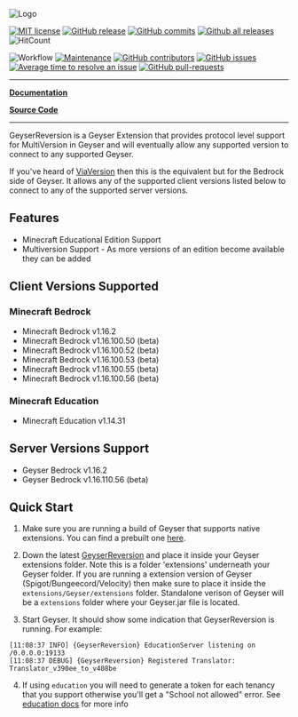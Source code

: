 ![Logo](https://bundabrg.github.io/GeyserReversion/img/title.png)

[![MIT license](https://img.shields.io/badge/License-MIT-blue.svg)](https://lbesson.mit-license.org/)
[![GitHub release](https://img.shields.io/github/release/Bundabrg/GeyserReversion)](https://GitHub.com/Bundabrg/GeyserReversion/releases/)
[![GitHub commits](https://img.shields.io/github/commits-since/Bundabrg/GeyserReversion/latest)](https://GitHub.com/Bundabrg/GeyserReversion/commit/)
[![Github all releases](https://img.shields.io/github/downloads/Bundabrg/GeyserReversion/total.svg)](https://GitHub.com/Bundabrg/GeyserReversion/releases/)
![HitCount](http://hits.dwyl.com/bundabrg/GeyserReversion.svg)

![Workflow](https://github.com/bundabrg/GeyserReversion/workflows/build/badge.svg)
[![Maintenance](https://img.shields.io/badge/Maintained%3F-yes-green.svg)](https://GitHub.com/Bundabrg/GeyserReversion/graphs/commit-activity)
[![GitHub contributors](https://img.shields.io/github/contributors/Bundabrg/GeyserReversion)](https://GitHub.com/Bundabrg/GeyserReversion/graphs/contributors/)
[![GitHub issues](https://img.shields.io/github/issues/Bundabrg/GeyserReversion)](https://GitHub.com/Bundabrg/GeyserReversion/issues/)
[![Average time to resolve an issue](http://isitmaintained.com/badge/resolution/Bundabrg/GeyserReversion.svg)](http://isitmaintained.com/project/Bundabrg/GeyserReversion "Average time to resolve an issue")
[![GitHub pull-requests](https://img.shields.io/github/issues-pr/Bundabrg/GeyserReversion)](https://GitHub.com/Bundabrg/GeyserReversion/pull/)
 

---

[**Documentation**](https://bundabrg.github.io/GeyserReversion/)

[**Source Code**](https://github.com/bundabrg/GeyserReversion/)

---

GeyserReversion is a Geyser Extension that provides protocol level support for MultiVersion in Geyser and will eventually
allow any supported version to connect to any supported Geyser.

If you've heard of [ViaVersion](https://github.com/ViaVersion/ViaVersion) then this is the equivalent but for the Bedrock
side of Geyser. It allows any of the supported client versions listed below to connect to any of the supported server
versions.

## Features

* Minecraft Educational Edition Support
* Multiversion Support - As more versions of an edition become available they can be added

## Client Versions Supported

### Minecraft Bedrock
* Minecraft Bedrock v1.16.2
* Minecraft Bedrock v1.16.100.50 (beta)
* Minecraft Bedrock v1.16.100.52 (beta)
* Minecraft Bedrock v1.16.100.53 (beta)
* Minecraft Bedrock v1.16.100.55 (beta)
* Minecraft Bedrock v1.16.100.56 (beta)

### Minecraft Education
* Minecraft Education v1.14.31

## Server Versions Support
* Geyser Bedrock v1.16.2
* Geyser Bedrock v1.16.110.56 (beta)

## Quick Start

1. Make sure you are running a build of Geyser that supports native extensions. You can find a prebuilt one [here](https://github.com/bundabrg/Geyser/releases).

2. Down the latest [GeyserReversion](https://github.com/bundabrg/GeyserReversion/releases) and place it inside your Geyser extensions folder. Note this is
a folder 'extensions' underneath your Geyser folder. If you are running a extension version of Geyser (Spigot/Bungeecord/Velocity)  then
make sure to place it inside the `extensions/Geyser/extensions` folder. Standalone verison of Geyser will be a `extensions` folder
where your Geyser.jar file is located.

3. Start Geyser. It should show some indication that GeyserReversion is running. For example:

```
[11:08:37 INFO] {GeyserReversion} EducationServer listening on /0.0.0.0:19133
[11:08:37 DEBUG] {GeyserReversion} Registered Translator: Translator_v390ee_to_v408be
```

 4. If using `education` you will need to generate a token for each tenancy that you support otherwise you'll get a 
 "School not allowed" error. See [education docs](https://bundabrg.github.io/GeyserReversion/education/) for more info
